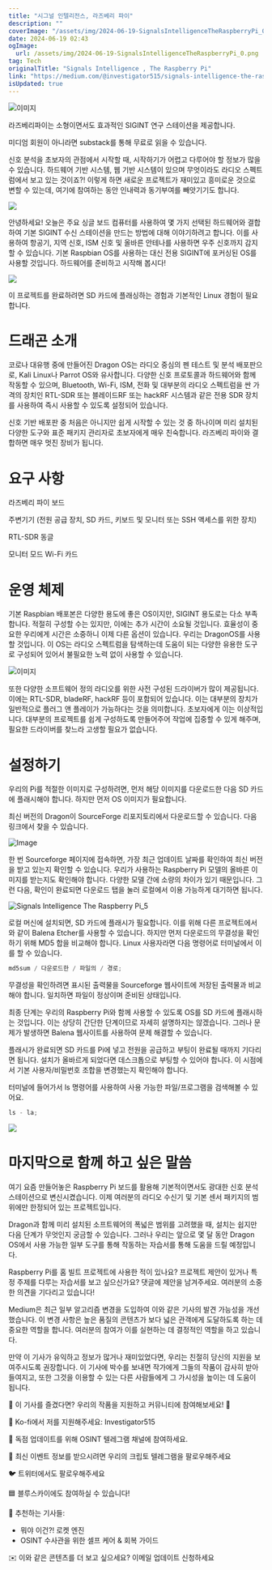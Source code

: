 ```yaml
---
title: "시그널 인텔리전스, 라즈베리 파이"
description: ""
coverImage: "/assets/img/2024-06-19-SignalsIntelligenceTheRaspberryPi_0.png"
date: 2024-06-19 02:43
ogImage:
  url: /assets/img/2024-06-19-SignalsIntelligenceTheRaspberryPi_0.png
tag: Tech
originalTitle: "Signals Intelligence , The Raspberry Pi"
link: "https://medium.com/@investigator515/signals-intelligence-the-raspberry-pi-d191d968a425"
isUpdated: true
---
```


![이미지](/assets/img/2024-06-19-SignalsIntelligenceTheRaspberryPi_0.png)

라즈베리파이는 소형이면서도 효과적인 SIGINT 연구 스테이션을 제공합니다.

미디엄 회원이 아니라면 substack를 통해 무료로 읽을 수 있습니다.

신호 분석을 초보자의 관점에서 시작할 때, 시작하기가 어렵고 다루어야 할 정보가 많을 수 있습니다. 하드웨어 기반 시스템, 웹 기반 시스템이 있으며 무엇이라도 라디오 스펙트럼에서 보고 있는 것이죠?! 이렇게 하면 새로운 프로젝트가 재미있고 흥미로운 것으로 변할 수 있는데, 여기에 참여하는 동안 인내력과 동기부여를 빼앗기기도 합니다.

<!-- cozy-coder - 수평 -->

<ins class="adsbygoogle"
     style="display:block"
     data-ad-client="ca-pub-4877378276818686"
     data-ad-slot="1107185301"
     data-ad-format="auto"
     data-full-width-responsive="true"></ins>

<script>
     (adsbygoogle = window.adsbygoogle || []).push({});
</script>

<img src="/assets/img/2024-06-19-SignalsIntelligenceTheRaspberryPi_1.png" />

안녕하세요! 오늘은 주요 싱글 보드 컴퓨터를 사용하여 몇 가지 선택된 하드웨어와 결합하여 기본 SIGINT 수신 스테이션을 만드는 방법에 대해 이야기하려고 합니다. 이를 사용하여 항공기, 지역 신호, ISM 신호 및 올바른 안테나를 사용하면 우주 신호까지 감지할 수 있습니다. 기본 Raspbian OS를 사용하는 대신 전용 SIGINT에 포커싱된 OS를 사용할 것입니다. 하드웨어를 준비하고 시작해 봅시다!

<img src="/assets/img/2024-06-19-SignalsIntelligenceTheRaspberryPi_2.png" />

이 프로젝트를 완료하려면 SD 카드에 플래싱하는 경험과 기본적인 Linux 경험이 필요합니다.

<!-- cozy-coder - 수평 -->

<ins class="adsbygoogle"
     style="display:block"
     data-ad-client="ca-pub-4877378276818686"
     data-ad-slot="1107185301"
     data-ad-format="auto"
     data-full-width-responsive="true"></ins>

<script>
     (adsbygoogle = window.adsbygoogle || []).push({});
</script>

# 드래곤 소개

코로나 대유행 중에 만들어진 Dragon OS는 라디오 중심의 펜 테스트 및 분석 배포판으로, Kali Linux나 Parrot OS와 유사합니다. 다양한 신호 프로토콜과 하드웨어와 함께 작동할 수 있으며, Bluetooth, Wi-Fi, ISM, 전화 및 대부분의 라디오 스펙트럼을 싼 가격의 장치인 RTL-SDR 또는 블레이드RF 또는 hackRF 시스템과 같은 전용 SDR 장치를 사용하여 즉시 사용할 수 있도록 설정되어 있습니다.

신호 기반 배포판 중 처음은 아니지만 쉽게 시작할 수 있는 것 중 하나이며 미리 설치된 다양한 도구와 표준 패키지 관리자로 초보자에게 매우 친숙합니다. 라즈베리 파이와 결합하면 매우 멋진 장비가 됩니다.

# 요구 사항

<!-- cozy-coder - 수평 -->

<ins class="adsbygoogle"
     style="display:block"
     data-ad-client="ca-pub-4877378276818686"
     data-ad-slot="1107185301"
     data-ad-format="auto"
     data-full-width-responsive="true"></ins>

<script>
     (adsbygoogle = window.adsbygoogle || []).push({});
</script>

라즈베리 파이 보드

주변기기 (전원 공급 장치, SD 카드, 키보드 및 모니터 또는 SSH 액세스를 위한 장치)

RTL-SDR 동글

모니터 모드 Wi-Fi 카드

<!-- cozy-coder - 수평 -->

<ins class="adsbygoogle"
     style="display:block"
     data-ad-client="ca-pub-4877378276818686"
     data-ad-slot="1107185301"
     data-ad-format="auto"
     data-full-width-responsive="true"></ins>

<script>
     (adsbygoogle = window.adsbygoogle || []).push({});
</script>

# 운영 체제

기본 Raspbian 배포본은 다양한 용도에 좋은 OS이지만, SIGINT 용도로는 다소 부족합니다. 적절히 구성할 수는 있지만, 이에는 추가 시간이 소요될 것입니다. 효율성이 중요한 우리에게 시간은 소중하니 이제 다른 옵션이 있습니다. 우리는 DragonOS를 사용할 것입니다. 이 OS는 라디오 스펙트럼을 탐색하는데 도움이 되는 다양한 유용한 도구로 구성되어 있어서 불필요한 노력 없이 사용할 수 있습니다.

![이미지](/assets/img/2024-06-19-SignalsIntelligenceTheRaspberryPi_3.png)

또한 다양한 소프트웨어 정의 라디오를 위한 사전 구성된 드라이버가 많이 제공됩니다. 이에는 RTL-SDR, bladeRF, hackRF 등이 포함되어 있습니다. 이는 대부분의 장치가 일반적으로 플러그 앤 플레이가 가능하다는 것을 의미합니다. 초보자에게 이는 이상적입니다. 대부분의 프로젝트를 쉽게 구성하도록 만들어주어 작업에 집중할 수 있게 해주며, 필요한 드라이버를 찾느라 고생할 필요가 없습니다.

<!-- cozy-coder - 수평 -->

<ins class="adsbygoogle"
     style="display:block"
     data-ad-client="ca-pub-4877378276818686"
     data-ad-slot="1107185301"
     data-ad-format="auto"
     data-full-width-responsive="true"></ins>

<script>
     (adsbygoogle = window.adsbygoogle || []).push({});
</script>

# 설정하기

우리의 Pi를 적절한 이미지로 구성하려면, 먼저 해당 이미지를 다운로드한 다음 SD 카드에 플래시해야 합니다. 하지만 먼저 OS 이미지가 필요합니다.

최신 버전의 Dragon이 SourceForge 리포지토리에서 다운로드할 수 있습니다. 다음 링크에서 찾을 수 있습니다.

![Image](/assets/img/2024-06-19-SignalsIntelligenceTheRaspberryPi_4.png)

<!-- cozy-coder - 수평 -->

<ins class="adsbygoogle"
     style="display:block"
     data-ad-client="ca-pub-4877378276818686"
     data-ad-slot="1107185301"
     data-ad-format="auto"
     data-full-width-responsive="true"></ins>

<script>
     (adsbygoogle = window.adsbygoogle || []).push({});
</script>

한 번 Sourceforge 페이지에 접속하면, 가장 최근 업데이트 날짜를 확인하여 최신 버전을 받고 있는지 확인할 수 있습니다. 우리가 사용하는 Raspberry Pi 모델의 올바른 이미지를 받는지도 확인해야 합니다. 다양한 모델 간에 소량의 차이가 있기 때문입니다. 그런 다음, 확인이 완료되면 다운로드 탭을 눌러 로컬에서 이용 가능하게 대기하면 됩니다.

![Signals Intelligence The Raspberry Pi_5](/assets/img/2024-06-19-SignalsIntelligenceTheRaspberryPi_5.png)

로컬 머신에 설치되면, SD 카드에 플래시가 필요합니다. 이를 위해 다른 프로젝트에서와 같이 Balena Etcher를 사용할 수 있습니다. 하지만 먼저 다운로드의 무결성을 확인하기 위해 MD5 합을 비교해야 합니다. Linux 사용자라면 다음 명령어로 터미널에서 이를 할 수 있습니다.

```js
md5sum / 다운로드한 / 파일의 / 경로;
```

<!-- cozy-coder - 수평 -->

<ins class="adsbygoogle"
     style="display:block"
     data-ad-client="ca-pub-4877378276818686"
     data-ad-slot="1107185301"
     data-ad-format="auto"
     data-full-width-responsive="true"></ins>

<script>
     (adsbygoogle = window.adsbygoogle || []).push({});
</script>

무결성을 확인하려면 표시된 출력물을 Sourceforge 웹사이트에 저장된 출력물과 비교해야 합니다. 일치하면 파일이 정상이며 준비된 상태입니다.

최종 단계는 우리의 Raspberry Pi와 함께 사용할 수 있도록 OS를 SD 카드에 플래시하는 것입니다. 이는 상당히 간단한 단계이므로 자세히 설명하지는 않겠습니다. 그러나 문제가 발생하면 Balena 웹사이트를 사용하여 문제 해결할 수 있습니다.

플래시가 완료되면 SD 카드를 Pi에 넣고 전원을 공급하고 부팅이 완료될 때까지 기다리면 됩니다. 설치가 올바르게 되었다면 데스크톱으로 부팅할 수 있어야 합니다. 이 시점에서 기본 사용자/비밀번호 조합을 변경했는지 확인해야 합니다.

<!-- cozy-coder - 수평 -->

<ins class="adsbygoogle"
     style="display:block"
     data-ad-client="ca-pub-4877378276818686"
     data-ad-slot="1107185301"
     data-ad-format="auto"
     data-full-width-responsive="true"></ins>

<script>
     (adsbygoogle = window.adsbygoogle || []).push({});
</script>

터미널에 들어가서 ls 명령어를 사용하여 사용 가능한 파일/프로그램을 검색해볼 수 있어요.

```js
ls - la;
```

<img src="/assets/img/2024-06-19-SignalsIntelligenceTheRaspberryPi_7.png" />

# 마지막으로 함께 하고 싶은 말씀

<!-- cozy-coder - 수평 -->

<ins class="adsbygoogle"
     style="display:block"
     data-ad-client="ca-pub-4877378276818686"
     data-ad-slot="1107185301"
     data-ad-format="auto"
     data-full-width-responsive="true"></ins>

<script>
     (adsbygoogle = window.adsbygoogle || []).push({});
</script>

여기 요즘 만들어놓은 Raspberry Pi 보드를 활용해 기본적이면서도 광대한 신호 분석 스테이션으로 변신시켰습니다. 이제 여러분의 라디오 수신기 및 기본 센서 패키지의 범위에만 한정되어 있는 프로젝트입니다.

Dragon과 함께 미리 설치된 소프트웨어의 폭넓은 범위를 고려했을 때, 설치는 쉽지만 다음 단계가 무엇인지 궁금할 수 있습니다. 그러나 우리는 앞으로 몇 달 동안 Dragon OS에서 사용 가능한 일부 도구를 통해 작동하는 자습서를 통해 도움을 드릴 예정입니다.

Raspberry Pi를 홈 빌트 프로젝트에 사용한 적이 있나요? 프로젝트 제안이 있거나 특정 주제를 다루는 자습서를 보고 싶으신가요? 댓글에 제안을 남겨주세요. 여러분의 소중한 의견을 기다리고 있습니다!

Medium은 최근 일부 알고리즘 변경을 도입하여 이와 같은 기사의 발견 가능성을 개선했습니다. 이 변경 사항은 높은 품질의 콘텐츠가 보다 넓은 관객에게 도달하도록 하는 데 중요한 역할을 합니다. 여러분의 참여가 이를 실현하는 데 결정적인 역할을 하고 있습니다.

<!-- cozy-coder - 수평 -->

<ins class="adsbygoogle"
     style="display:block"
     data-ad-client="ca-pub-4877378276818686"
     data-ad-slot="1107185301"
     data-ad-format="auto"
     data-full-width-responsive="true"></ins>

<script>
     (adsbygoogle = window.adsbygoogle || []).push({});
</script>

만약 이 기사가 유익하고 정보가 많거나 재미있었다면, 우리는 친절히 당신의 지원을 보여주시도록 권장합니다. 이 기사에 박수를 보내면 작가에게 그들의 작품이 감사히 받아들여지고, 또한 그것을 이용할 수 있는 다른 사람들에게 그 가시성을 높이는 데 도움이 됩니다.

🌟 이 기사를 즐겼다면? 우리의 작품을 지원하고 커뮤니티에 참여해보세요! 🌟

💙 Ko-fi에서 저를 지원해주세요: Investigator515

📢 독점 업데이트를 위해 OSINT 텔레그램 채널에 참여하세요.

<!-- cozy-coder - 수평 -->

<ins class="adsbygoogle"
     style="display:block"
     data-ad-client="ca-pub-4877378276818686"
     data-ad-slot="1107185301"
     data-ad-format="auto"
     data-full-width-responsive="true"></ins>

<script>
     (adsbygoogle = window.adsbygoogle || []).push({});
</script>

📢 최신 이벤트 정보를 받으시려면 우리의 크립토 텔레그램을 팔로우해주세요

🐦 트위터에서도 팔로우해주세요

🟦 블루스카이에도 참여하실 수 있습니다!

🔗 추천하는 기사들:

<!-- cozy-coder - 수평 -->

<ins class="adsbygoogle"
     style="display:block"
     data-ad-client="ca-pub-4877378276818686"
     data-ad-slot="1107185301"
     data-ad-format="auto"
     data-full-width-responsive="true"></ins>

<script>
     (adsbygoogle = window.adsbygoogle || []).push({});
</script>

- 뭐야 이건?! 로켓 엔진
- OSINT 수사관을 위한 셀프 케어 & 회복 가이드

✉️ 이와 같은 콘텐츠를 더 보고 싶으세요? 이메일 업데이트 신청하세요
